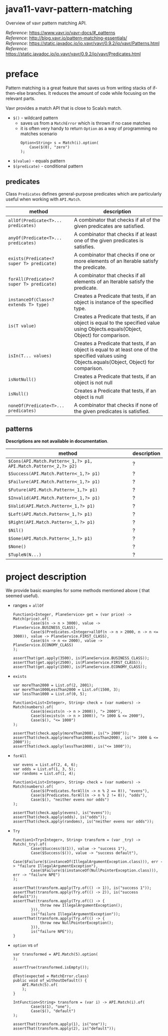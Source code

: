# java11-vavr-pattern-matching
Overview of vavr pattern matching API.

_Reference_: https://www.vavr.io/vavr-docs/#_patterns  
_Reference_: http://blog.vavr.io/pattern-matching-essentials/  
_Reference_: https://static.javadoc.io/io.vavr/vavr/0.9.2/io/vavr/Patterns.html  
_Reference_: https://static.javadoc.io/io.vavr/vavr/0.9.2/io/vavr/Predicates.html

# preface
Pattern matching is a great feature that saves us 
from writing stacks of if-then-else branches. It 
reduces the amount of code while focusing on the 
relevant parts.

Vavr provides a match API that is close to Scala’s match.

* `$()` - wildcard pattern 
    * saves us from a `MatchError` which is 
    thrown if no case matches
    * it is often very handy to return `Option`
    as a way of programming no matches scenario
        ```
        Option<String> s = Match(i).option(
            Case($(0), "zero")
        );
        ```
* `$(value)` - equals pattern
* `$(predicate)` - conditional pattern



## predicates
Class `Predicates` defines general-purpose predicates which are 
particularly useful when working with `API.Match`.

|method   |description   |
|---|---|
|`allOf(Predicate<T>... predicates)`          |A combinator that checks if all of the given predicates are satisfied.   |
|`anyOf(Predicate<T>... predicates)`          |A combinator that checks if at least one of the given predicates is satisfies.   |
|`exists(Predicate<? super T> predicate)`     |A combinator that checks if one or more elements of an Iterable satisfy the predicate.   |
|`forAll(Predicate<? super T> predicate)`     |A combinator that checks if all elements of an Iterable satisfy the predicate.   |
|`instanceOf(Class<? extends T> type)`        |Creates a Predicate that tests, if an object is instance of the specified type.   |
|`is(T value)`                                |Creates a Predicate that tests, if an object is equal to the specified value using  Objects.equals(Object, Object) for comparison.   |
|`isIn(T... values)`                          |Creates a Predicate that tests, if an object is equal to at least one of the specified values using Objects.equals(Object, Object) for comparison.   |
|`isNotNull()`                                |Creates a Predicate that tests, if an object is not null   |
|`isNull()`                                   |Creates a Predicate that tests, if an object is null   |
|`noneOf(Predicate<T>... predicates)`         |A combinator that checks if none of the given predicates is satisfied.   |

## patterns
**Descriptions are not available in documentation**.

|method   |description   |
|---|---|
|`$Cons(API.Match.Pattern<_1,?> p1, API.Match.Pattern<_2,?> p2)`        |?   |
|`$Success(API.Match.Pattern<_1,?> p1)`    | ?  |
|`$Failure(API.Match.Pattern<_1,?> p1)`    | ?  |
|`$Future(API.Match.Pattern<_1,?> p1)`     | ?  |
|`$Invalid(API.Match.Pattern<_1,?> p1)`    | ?  |
|`$Valid(API.Match.Pattern<_1,?> p1)`      | ?  |
|`$Left(API.Match.Pattern<_1,?> p1)`       | ?  |
|`$Right(API.Match.Pattern<_1,?> p1)`      | ?  |
|`$Nil()`                                  | ?  |
|`$Some(API.Match.Pattern<_1,?> p1)`       | ?  |
|`$None()`                                 | ?  |
|`$TupleN(N...)`                           | ?  |

# project description
We provide basic examples for some methods mentioned above (
that seemed useful).

* ranges + `allOf`
    ```
    Function1<Integer, PlaneService> get = (var price) -> Match(price).of(
            Case($(n -> n > 3000), value -> PlaneService.BUSINESS_CLASS),
            Case($(Predicates.<Integer>allOf(n -> n > 2000, n -> n <= 3000)), value -> PlaneService.FIRST_CLASS),
            Case($(n -> n <= 2000), value -> PlaneService.ECONOMY_CLASS)
    );

    assertThat(get.apply(3500), is(PlaneService.BUSINESS_CLASS));
    assertThat(get.apply(2500), is(PlaneService.FIRST_CLASS));
    assertThat(get.apply(1500), is(PlaneService.ECONOMY_CLASS));
    ```
* `exists`
    ```
    var moreThan2000 = List.of(2, 2001);
    var moreThan1000LessThan2000 = List.of(1500, 3);
    var lessThan1000 = List.of(0, 5);
    
    Function1<List<Integer>, String> check = (var numbers) -> Match(numbers).of(
            Case($(exists(n -> n > 2000)), "> 2000"),
            Case($(exists(n -> n > 1000)), "> 1000 & <= 2000"),
            Case($(), "<= 1000")
    );
    
    assertThat(check.apply(moreThan2000), is("> 2000"));
    assertThat(check.apply(moreThan1000LessThan2000), is("> 1000 & <= 2000"));
    assertThat(check.apply(lessThan1000), is("<= 1000"));
    ```
* `forAll`
    ```
    var evens = List.of(2, 4, 6);
    var odds = List.of(1, 3, 5);
    var randoms = List.of(1, 4);
    
    Function1<List<Integer>, String> check = (var numbers) -> Match(numbers).of(
            Case($(Predicates.forAll(n -> n % 2 == 0)), "evens"),
            Case($(Predicates.forAll(n -> n % 2 != 0)), "odds"),
            Case($(), "neither evens nor odds")
    );
    
    assertThat(check.apply(evens), is("evens"));
    assertThat(check.apply(odds), is("odds"));
    assertThat(check.apply(randoms), is("neither evens nor odds"));
    ```
* `Try`
    ```
    Function1<Try<Integer>, String> transform = (var _try) -> Match(_try).of(
            Case($Success($(1)), value -> "success 1"),
            Case($Success($()), value -> "success default"),
            Case($Failure($(instanceOf(IllegalArgumentException.class))), err -> "failure IllegalArgumentException"),
            Case($Failure($(instanceOf(NullPointerException.class))), err -> "failure NPE")
    );
    
    assertThat(transform.apply(Try.of(() -> 1)), is("success 1"));
    assertThat(transform.apply(Try.of(() -> 2)), is("success default"));
    assertThat(transform.apply(Try.of(() -> {
                throw new IllegalArgumentException();
            })),
            is("failure IllegalArgumentException"));
    assertThat(transform.apply(Try.of(() -> {
                throw new NullPointerException();
            })),
            is("failure NPE"));
    }
    ```
* `option` vs `of`
    ```
    var transformed = API.Match(5).option(
    );
    
    assertTrue(transformed.isEmpty());
    ```
    ```
    @Test(expected = MatchError.class)
    public void of_withoutDefault() {
        API.Match(5).of(
        );
    }
    ```
    ```
    IntFunction<String> transform = (var i) -> API.Match(i).of(
            Case($(1), "one"),
            Case($(), "default")
    );
    
    assertThat(transform.apply(1), is("one"));
    assertThat(transform.apply(2), is("default"));
    ```